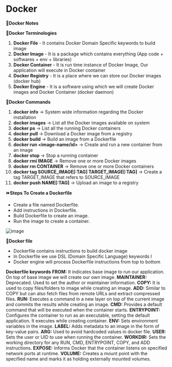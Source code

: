# Docker
**:memo:Docker Notes**

**:page_facing_up:Docker Terminologies**

1) **Docker File** - It contains Docker Domain Specific keywords to build image
2) **Docker Image** - It is a package which contains everything (App code + softwares + env + libraries)
3) **Docker Container** - It is run time instance of Docker Image, Our application will execute in Docker container
4) **Docker Registry** - It is a place where we can store our Docker images (docker hub)
5) **Docker Engine** - It is a software using which we will create Docker images and Docker Container (docker daemon)


**:rocket:Docker Commands**

1) **docker info** -> System wide information regarding the Docker installation
2) **docker images** -> List all the Docker images available on system
3) **docker ps** -> List all the running Docker containers
4) **docker pull <image-name>** -> Download a Docker image from a registry
5) **docker build <PATH>** -> Build an image from a Dockerfile
6) **docker run <image-name/id>** -> Create and run a new container from an image
7) **docker stop <contaier-name>** -> Stop a running container
8) **docker rmi IMAGE** -> Remove one or more Docker images
9) **docker rm CONTAINER** -> Remove one or more Docker containers
10) **docker tag SOURCE_IMAGE[:TAG] TARGET_IMAGE[:TAG]** -> Create a tag TARGET_IMAGE that refers to SOURCE_IMAGE
11) **docker push NAME[:TAG]** -> Upload an image to a registry

**:fast_forward:Steps To Create a Dockerfile**
- Create a file named Dockerfile.
- Add instructions in Dockerfile.
- Build Dockerfile to create an image.
- Run the image to create a container.

![image](https://github.com/JayPansuriya/docker/assets/68367978/c12f8f80-8fad-4dc7-adbe-d6dc0b3461da)

**:page_facing_up:Docker file**

- Dockerfile contains instructions to build docker image
- In Dockerfile we use DSL (Domain Specific Language) keywords I
- Docker engine will process Dockerfile instructions from top to bottom

**Dockerfile keywords**
**FROM:** It indicates base image to run our application. On top of base image we will create our own image.
**MAINTAINER:** Deprecated. Used to set the author or maintainer information.
**COPY:** It is used to copy files/folders to image while creating an image.
**ADD:** Similar to COPY but can also fetch files from remote URLs and extract compressed files.
**RUN:** Executes a command in a new layer on top of the current image and commits the results while creating an image.
**CMD:** Provides a default command that will be executed when the container starts.
**ENTRYPOINT:** Configures the container to run as an executable, setting the default application. It executes while creating container.
**ENV:** Sets environment variables in the image.
**LABEL:** Adds metadata to an image in the form of key-value pairs.
**ARG:** Used to avoid hardcoded values in docker file.
**USER:** Sets the user or UID to use when running the container.
**WORKDIR:** Sets the working directory for any RUN, CMD, ENTRYPOINT, COPY, and ADD instructions.
**EXPOSE:** Informs Docker that the container listens on specified network ports at runtime.
**VOLUME:** Creates a mount point with the specified name and marks it as holding externally mounted volumes.





